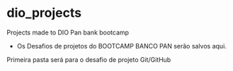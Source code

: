 # dio_projects
Projects made to DIO Pan bank bootcamp



- Os Desafios de projetos do BOOTCAMP BANCO PAN serão salvos aqui.

Primeira pasta será para o desafio de projeto Git/GitHub


